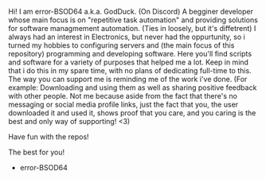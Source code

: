 Hi! I am error-BSOD64 a.k.a. GodDuck. (On Discord)
A begginer developer whose main focus is on "repetitive task automation" and 
providing solutions for software managmement automation. (Ties in loosely, but it's diffetrent)
I always had an interest in Electronics, but never had the oppurtunity, so
i turned my hobbies to configuring servers and (the main focus of this repository) programming and developing software.
Here you'll find scripts and software for a variety of purposes that helped me a lot.
Keep in mind that i do this in my spare time, with no plans of dedicating full-time to this.
The way you can support me is reminding me of the work i've done. (For example: Downloading and using them as well as
sharing positive feedback with other people. Not me because aside from the fact that there's no messaging or social media profile links, 
just the fact that you, the user downloaded it and used it, shows proof that you care, and you caring is the best and only way of supporting! <3)

Have fun with the repos!

The best for you!

 - error-BSOD64
